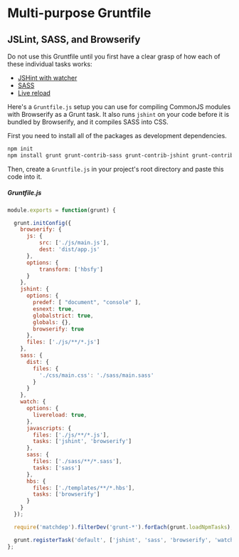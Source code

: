 # Multi-purpose Gruntfile

## JSLint, SASS, and Browserify
Do not use this Gruntfile until you first have a clear grasp of how each of these individual tasks works:
+ [JSHint with watcher](https://github.com/nashville-software-school/front-end-milestones/blob/master/4-modern-javascript-developer/resources/MJ_GRUNT_SETUP.md)
+ [SASS](https://github.com/nashville-software-school/front-end-milestones/blob/master/4-modern-javascript-developer/resources/MJ_GRUNT_SASS.md)
+ [Live reload](https://github.com/nashville-software-school/front-end-milestones/blob/master/4-modern-javascript-developer/resources/MJ_GRUNT_LIVERELOAD.md)

Here's a `Gruntfile.js` setup you can use for compiling CommonJS modules with Browserify as a Grunt task. It also runs `jshint` on your code before it is bundled by Browserify, and it compiles SASS into CSS.

First you need to install all of the packages as development dependencies.

```bash
npm init
npm install grunt grunt-contrib-sass grunt-contrib-jshint grunt-contrib-watch grunt-browserify jshint-stylish --save-dev
```

Then, create a `Gruntfile.js` in your project's root directory and paste this code into it.

##### Gruntfile.js
```js
module.exports = function(grunt) {

  grunt.initConfig({
    browserify: {
      js: {
          src: ['./js/main.js'],
          dest: 'dist/app.js'
      },
      options: {
          transform: ['hbsfy']
      }
    },
    jshint: {
      options: {
        predef: [ "document", "console" ],
        esnext: true,
        globalstrict: true,
        globals: {},
        browserify: true
      },
      files: ['./js/**/*.js']
    },
    sass: {
      dist: {
        files: {
          './css/main.css': './sass/main.sass'
        }
      }
    },
    watch: {
      options: {
        livereload: true,
      },
      javascripts: {
        files: ['./js/**/*.js'],
        tasks: ['jshint', 'browserify']
      },
      sass: {
        files: ['./sass/**/*.sass'],
        tasks: ['sass']
      },
      hbs: {
        files: ['./templates/**/*.hbs'],
        tasks: ['browserify']
      }
    }
  });

  require('matchdep').filterDev('grunt-*').forEach(grunt.loadNpmTasks);

  grunt.registerTask('default', ['jshint', 'sass', 'browserify', 'watch']);
};
```
